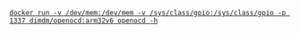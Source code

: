 [`docker run -v /dev/mem:/dev/mem -v /sys/class/gpio:/sys/class/gpio -p 1337 dimdm/openocd:arm32v6 openocd -h`](https://hub.docker.com/r/dimdm/openocd/)

